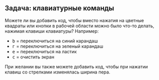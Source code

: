 ## Задача: клавиатурные команды

Можете ли вы добавить код, чтобы вместо нажатия на цветные квадраты или кнопки в рабочей области можно было что-то делать, нажимая клавиши клавиатуры? Например:

+ <kbd>b</kbd> = переключиться на синий карандаш
+ <kbd>г</kbd> = переключиться на зеленый карандаш
+ <kbd>e</kbd> = переключиться на ластик
+ <kbd>c</kbd> = очистить экран

При желании вы также можете добавить код, чтобы при нажатии клавиш со стрелками изменялась ширина пера.